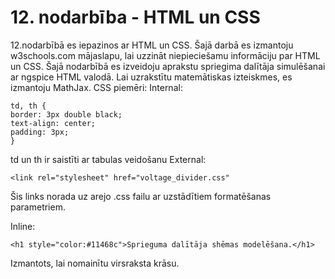 # 12. nodarbība - HTML un CSS

12.nodarbībā es iepazinos ar HTML un CSS. Šajā darbā es izmantoju w3schools.com mājaslapu, lai uzzināt niepieciešamu informāciju par HTML un CSS. Šajā nodarbībā es izveidoju aprakstu spriegima dalītāja simulēšanai ar ngspice HTML valodā. Lai uzrakstītu matemātiskas izteiskmes, es izmantoju MathJax.
CSS piemēri:
Internal:

	td, th {
	border: 3px double black;
	text-align: center;
	padding: 3px;
	}

td un th ir saistīti ar tabulas veidošanu
External:

	<link rel="stylesheet" href="voltage_divider.css"

Šis links norada uz arejo .css failu ar uzstādītiem formatēšanas parametriem.
 
Inline:

	<h1 style="color:#11468c">Sprieguma dalītāja shēmas modelēšana.</h1>

Izmantots, lai nomainītu virsraksta krāsu.
